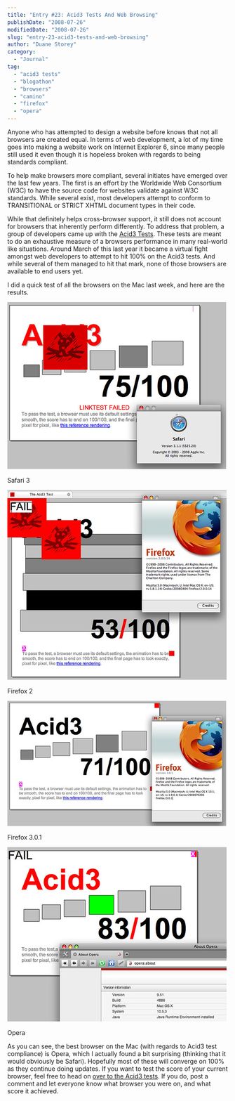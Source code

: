 ```yaml
---
title: "Entry #23: Acid3 Tests And Web Browsing"
publishDate: "2008-07-26"
modifiedDate: "2008-07-26"
slug: "entry-23-acid3-tests-and-web-browsing"
author: "Duane Storey"
category:
  - "Journal"
tag:
  - "acid3 tests"
  - "blogathon"
  - "browsers"
  - "camino"
  - "firefox"
  - "opera"
---
```


Anyone who has attempted to design a website before knows that not all browsers are created equal. In terms of web development, a lot of my time goes into making a website work on Internet Explorer 6, since many people still used it even though it is hopeless broken with regards to being standards compliant.

To help make browsers more compliant, several initiates have emerged over the last few years. The first is an effort by the Worldwide Web Consortium (W3C) to have the source code for websites validate against W3C standards. While several exist, most developers attempt to conform to TRANSITIONAL or STRICT XHTML document types in their code.

While that definitely helps cross-browser support, it still does not account for browsers that inherently perform differently. To address that problem, a group of developers came up with the [Acid3 Tests](http://acid3.acidtests.org/). These tests are meant to do an exhaustive measure of a browsers performance in many real-world like situations. Around March of this last year it became a virtual fight amongst web developers to attempt to hit 100% on the Acid3 tests. And while several of them managed to hit that mark, none of those browsers are available to end users yet.

I did a quick test of all the browsers on the Mac last week, and here are the results.

![Safari](_images/entry-23-acid3-tests-and-web-browsing-1.jpg)

Safari 3

![Firefox](_images/entry-23-acid3-tests-and-web-browsing-2.jpg)

Firefox 2

![Firefox 3.0](_images/entry-23-acid3-tests-and-web-browsing-3.jpg)

Firefox 3.0.1

![Opera](_images/entry-23-acid3-tests-and-web-browsing-4.jpg)

Opera

As you can see, the best browser on the Mac (with regards to Acid3 test compliance) is Opera, which I actually found a bit surprising (thinking that it would obviously be Safari). Hopefully most of these will converge on 100% as they continue doing updates. If you want to test the score of your current browser, feel free to head on [over to the Acid3 tests](http://acid3.acidtests.org/). If you do, post a comment and let everyone know what browser you were on, and what score it achieved.